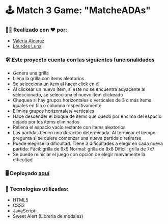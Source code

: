 # 🕹️ Match 3 Game: "MatcheADAs"

### 👯‍♀️ Realizado con ❤️ por:
- [Valeria Alcaraz](https://github.com/valeealcaraz)
- [Lourdes Luna](https://github.com/lourdeslunaweb)

### 🛠️ Este proyecto cuenta con las siguientes funcionalidades 

- Genera una grilla
- Llena la grilla con ítems aleatorios
- Se selecciona un ítem al hacer click en él
- Al clickear un nuevo ítem, si este no se encuentra adyacente al seleccionado, se selecciona el nuevo ítem clickeado
- Chequea si hay grupos horizontales o verticales de 3 o más ítems iguales en fila o columna respectivamente
- Elimina grupos horizontales/ verticales 
- Hace descender el bloque de ítems que quedó por encima del espacio dejado por los ítems eliminados
- Rellena el espacio vacío restante con ítems aleatorios
- Las partidas tienen una duración determinada. Al terminar el tiempo pregunta si se quiere comenzar una nueva partida o retirarse
- Puede elegirse la dificultad. Tiene 3 dificultades a elegir en cada nueva partida:
Fácil: grilla de 9x9
Normal: grilla de 8x8
Difícil: grilla de 7x7
- Se puede reiniciar el juego con opción de elegir nuevamente la dificultad

### 🖥️ Deployado [aquí](https://lourdeslunaweb.github.io/matcheadas-backup/)

### 🚀 Tecnologías utilizadas:
- HTML5
- CSS3
- JavaScript
- Sweet Alert (Libreria de modales)